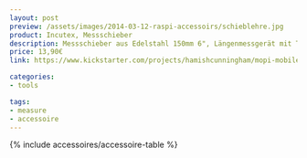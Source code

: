 ```yaml
---
layout: post
preview: /assets/images/2014-03-12-raspi-accessoirs/schieblehre.jpg
product: Incutex, Messschieber
description: Messschieber aus Edelstahl 150mm 6", Längenmessgerät mit Tiefenmessstange und Display Digital Schieblehre
price: 13,90€
link: https://www.kickstarter.com/projects/hamishcunningham/mopi-mobile-and-24-7-power-for-the-raspberry-pi

categories:
- tools

tags:
- measure
- accessoire
---
```


{% include accessoires/accessoire-table %}